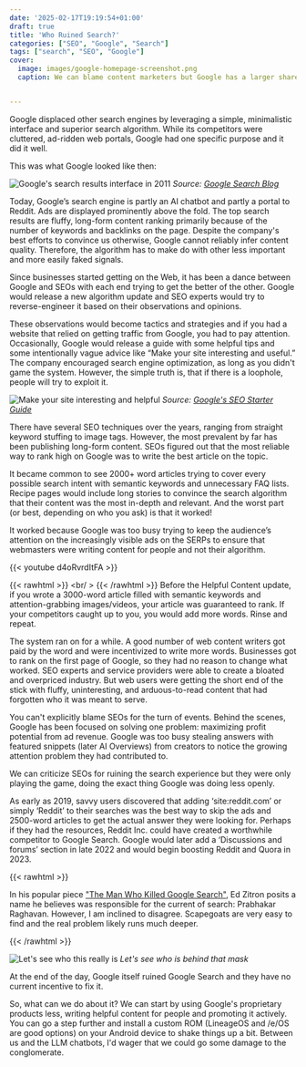 ```yaml
---
date: '2025-02-17T19:19:54+01:00'
draft: true
title: 'Who Ruined Search?'
categories: ["SEO", "Google", "Search"]
tags: ["search", "SEO", "Google"]
cover: 
  image: images/google-homepage-screenshot.png
  caption: We can blame content marketers but Google has a larger share of the blame.


---
```

Google displaced other search engines by leveraging a simple, minimalistic interface and superior search algorithm. While its competitors were cluttered, ad-ridden web portals, Google had one specific purpose and it did it well.

This was what Google looked like then:

![Google's search results interface in 2011](/images/google-search-2011-serp.png)
*Source: [Google Search Blog](https://search.googleblog.com/2011/06/some-updates-to-design-of-search.html)*

Today, Google’s search engine is partly an AI chatbot and partly a portal to Reddit. Ads are displayed prominently above the fold. The top search results are fluffy, long-form content ranking primarily because of the number of keywords and backlinks on the page. Despite the company's best efforts to convince us otherwise, Google cannot reliably infer content quality. Therefore, the algorithm has to make do with other less important and more easily faked signals.

Since businesses started getting on the Web, it has been a dance between Google and SEOs with each end trying to get the better of the other. Google would release a new algorithm update and SEO experts would try to reverse-engineer it based on their observations and opinions. 

These observations would become tactics and strategies and if you had a website that relied on getting traffic from Google, you had to pay attention. Occasionally, Google would release a guide with some helpful tips and some intentionally vague advice like “Make your site interesting and useful.” The company encouraged search engine optimization, as long as you didn't game the system. However, the simple truth is, that if there is a loophole, people will try to exploit it. 

![Make your site interesting and helpful](/images/interesting.png)
*Source: [Google's SEO Starter Guide](https://developers.google.com/search/docs/fundamentals/seo-starter-guide)*

There have several SEO techniques over the years, ranging from straight keyword stuffing to image tags. However, the most prevalent by far has been publishing long-form content. SEOs figured out that the most reliable way to rank high on Google was to write the best article on the topic. 

It became common to see 2000+ word articles trying to cover every possible search intent with semantic keywords and unnecessary FAQ lists. Recipe pages would include long stories to convince the search algorithm that their content was the most in-depth and relevant. And the worst part (or best, depending on who you ask) is that it worked!

It worked because Google was too busy trying to keep the audience’s attention on the increasingly visible ads on the SERPs to ensure that webmasters were writing content for people and not their algorithm.

{{< youtube d4oRvrdItFA >}}  

{{< rawhtml >}}
  <br/ >
{{< /rawhtml >}}
Before the Helpful Content update, if you wrote a 3000-word article filled with semantic keywords and attention-grabbing images/videos, your article was guaranteed to rank. If your competitors caught up to you, you would add more words. Rinse and repeat. 

The system ran on for a while. A good number of web content writers got paid by the word and were incentivized to write more words. Businesses got to rank on the first page of Google, so they had no reason to change what worked. SEO experts and service providers were able to create a bloated and overpriced industry. But web users were getting the short end of the stick with fluffy, uninteresting, and arduous-to-read content that had forgotten who it was meant to serve.

You can't explicitly blame SEOs for the turn of events. Behind the scenes, Google has been focused on solving one problem: maximizing profit potential from ad revenue. Google was too busy stealing answers with featured snippets (later AI Overviews) from creators to notice the growing attention problem they had contributed to.

We can criticize SEOs for ruining the search experience but they were only playing the game, doing the exact thing Google was doing less openly. 

As early as 2019, savvy users discovered that adding ‘site:reddit.com’ or simply ‘Reddit’ to their searches was the best way to skip the ads and 2500-word articles to get the actual answer they were looking for. Perhaps if they had the resources, Reddit Inc. could have created a worthwhile competitor to Google Search. Google would later add a ‘Discussions and forums’ section in late 2022 and would begin boosting Reddit and Quora in 2023. 

{{< rawhtml >}}
  <p>In his popular piece <a href = "https://www.wheresyoured.at/the-men-who-killed-google">"The Man Who Killed Google Search"</a>, Ed Zitron posits a name he believes was responsible for the current of search: Prabhakar Raghavan. However, I am inclined to disagree. Scapegoats are very easy to find and the real problem likely runs much deeper.
</p>
{{< /rawhtml >}}

![Let's see who this really is](/images/the-culprit.jpg)
*Let's see who is behind that mask*

At the end of the day, Google itself ruined Google Search and they have no current incentive to fix it. 

So, what can we do about it? We can start by using Google's proprietary products less, writing helpful content for people and promoting it actively. You can go a step further and install a custom ROM (LineageOS and /e/OS are good options) on your Android device to shake things up a bit. Between us and the LLM chatbots, I'd wager that we could go some damage to the conglomerate.

